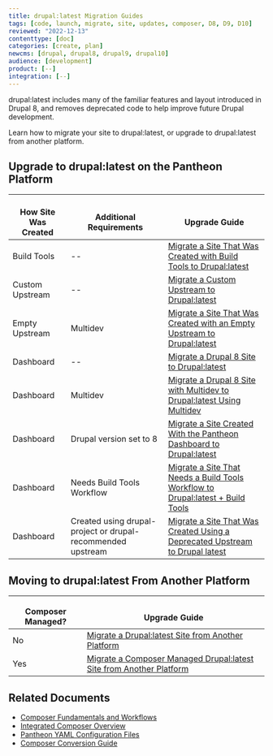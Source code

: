 ```yaml
---
title: drupal:latest Migration Guides
tags: [code, launch, migrate, site, updates, composer, D8, D9, D10]
reviewed: "2022-12-13"
contenttype: [doc]
categories: [create, plan]
newcms: [drupal, drupal8, drupal9, drupal10]
audience: [development]
product: [--]
integration: [--]
---
```


drupal:latest includes many of the familiar features and layout introduced in Drupal 8, and removes deprecated code to help improve future Drupal development.

Learn how to migrate your site to drupal:latest, or upgrade to drupal:latest from another platform.

## Upgrade to drupal:latest on the Pantheon Platform

| <i class="fa fa-wrench"></i><br/>How Site Was Created <Popover title="Site Creation" content="What is the method you used to create the site?" /> | <i class="fa fa-exclamation-circle"></i><br/>Additional Requirements <Popover title="Additional Requirements" content="Any other features that must be in place, or that are desired." /> | <i class="fa fa-book"></i><br/>Upgrade Guide |
|---|---|---|
| Build Tools | -- | [Migrate a Site That Was Created with Build Tools to Drupal:latest](/guides/drupal-latest-hosted-createbt) |
| Custom Upstream | -- | [Migrate a Custom Upstream to Drupal:latest](/guides/drupal-latest-hosted-createcustom) |
| Empty Upstream | Multidev | [Migrate a Site That Was Created with an Empty Upstream to Drupal:latest](/guides/drupal-latest-hosted-createempty-md) |
| Dashboard | -- | [Migrate a Drupal 8 Site to Drupal:latest](/guides/drupal-latest-hosted) |
| Dashboard | Multidev | [Migrate a Drupal 8 Site with Multidev to Drupal:latest Using Multidev](/guides/drupal-latest-hosted-md) |
| Dashboard | Drupal version set to 8 | [Migrate a Site Created With the Pantheon Dashboard to Drupal:latest](/guides/drupal-latest-hosted-createdashboard-set8) |
| Dashboard | Needs Build Tools Workflow | [Migrate a Site That Needs a Build Tools Workflow to Drupal:latest + Build Tools](/guides/drupal-latest-hosted-btworkflow) |
| Dashboard | Created using drupal-project or drupal-recommended upstream | [Migrate a Site That Was Created Using a Deprecated Upstream to Drupal latest](/guides/drupal-latest-hosted-deprecated-upstream) |


## Moving to drupal:latest From Another Platform

| <img src="../images/composer-logo.svg" width="16"/><br/>Composer Managed? | <i class="fa fa-book"></i><br/>Upgrade Guide |
|---|---|
| No | [Migrate a Drupal:latest Site from Another Platform](/guides/drupal-latest-unhosted) |
| Yes | [Migrate a Composer Managed Drupal:latest Site from Another Platform](/guides/drupal-latest-unhosted-composer) |


## Related Documents

- [Composer Fundamentals and Workflows](/guides/composer)
- [Integrated Composer Overview](/guides/integrated-composer)
- [Pantheon YAML Configuration Files](/pantheon-yml)
- [Composer Conversion Guide](/guides/composer-convert)
